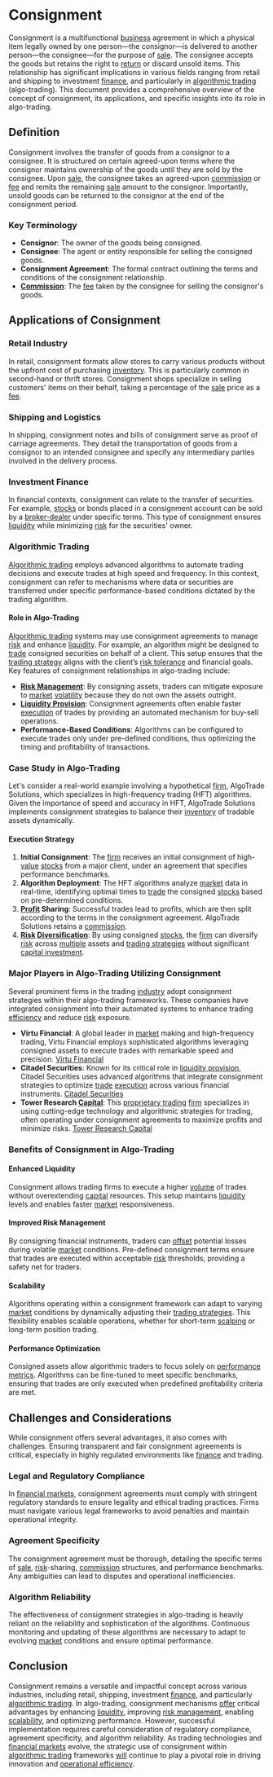 # Consignment

Consignment is a multifunctional [business](../b/business.md) agreement in which a physical item legally owned by one person—the consignor—is delivered to another person—the consignee—for the purpose of [sale](../s/sale.md). The consignee accepts the goods but retains the right to [return](../r/return.md) or discard unsold items. This relationship has significant implications in various fields ranging from retail and shipping to investment [finance](../f/finance.md), and particularly in [algorithmic trading](../a/accountability.md) (algo-trading). This document provides a comprehensive overview of the concept of consignment, its applications, and specific insights into its role in algo-trading.

## Definition

Consignment involves the transfer of goods from a consignor to a consignee. It is structured on certain agreed-upon terms where the consignor maintains ownership of the goods until they are sold by the consignee. Upon [sale](../s/sale.md), the consignee takes an agreed-upon [commission](../c/commission.md) or [fee](../f/fee.md) and remits the remaining [sale](../s/sale.md) amount to the consignor. Importantly, unsold goods can be returned to the consignor at the end of the consignment period.

### Key Terminology

- **Consignor**: The owner of the goods being consigned.
- **Consignee**: The agent or entity responsible for selling the consigned goods.
- **Consignment Agreement**: The formal contract outlining the terms and conditions of the consignment relationship.
- **[Commission](../c/commission.md)**: The [fee](../f/fee.md) taken by the consignee for selling the consignor's goods.
  
## Applications of Consignment

### Retail Industry

In retail, consignment formats allow stores to carry various products without the upfront cost of purchasing [inventory](../i/inventory.md). This is particularly common in second-hand or thrift stores. Consignment shops specialize in selling customers' items on their behalf, taking a percentage of the [sale](../s/sale.md) price as a [fee](../f/fee.md).

### Shipping and Logistics

In shipping, consignment notes and bills of consignment serve as proof of carriage agreements. They detail the transportation of goods from a consignor to an intended consignee and specify any intermediary parties involved in the delivery process.

### Investment Finance

In financial contexts, consignment can relate to the transfer of securities. For example, [stocks](../s/stock.md) or bonds placed in a consignment account can be sold by a [broker-dealer](../b/broker-dealer.md) under specific terms. This type of consignment ensures [liquidity](../l/liquidity.md) while minimizing [risk](../r/risk.md) for the securities' owner.

### Algorithmic Trading

[Algorithmic trading](../a/accountability.md) employs advanced algorithms to automate trading decisions and execute trades at high speed and frequency. In this context, consignment can refer to mechanisms where data or securities are transferred under specific performance-based conditions dictated by the trading algorithm.

#### Role in Algo-Trading

[Algorithmic trading](../a/accountability.md) systems may use consignment agreements to manage [risk](../r/risk.md) and enhance [liquidity](../l/liquidity.md). For example, an algorithm might be designed to [trade](../t/trade.md) consigned securities on behalf of a client. This setup ensures that the [trading strategy](../t/trading_strategy.md) aligns with the client’s [risk tolerance](../r/risk_tolerance.md) and financial goals. Key features of consignment relationships in algo-trading include:

- **[Risk Management](../r/risk_management.md)**: By consigning assets, traders can mitigate exposure to [market](../m/market.md) [volatility](../v/volatility.md) because they do not own the assets outright.
- **[Liquidity Provision](../l/liquidity_provision.md)**: Consignment agreements often enable faster [execution](../e/execution.md) of trades by providing an automated mechanism for buy-sell operations.
- **Performance-Based Conditions**: Algorithms can be configured to execute trades only under pre-defined conditions, thus optimizing the timing and profitability of transactions.

### Case Study in Algo-Trading

Let's consider a real-world example involving a hypothetical [firm](../f/firm.md), AlgoTrade Solutions, which specializes in high-frequency trading (HFT) algorithms. Given the importance of speed and accuracy in HFT, AlgoTrade Solutions implements consignment strategies to balance their [inventory](../i/inventory.md) of tradable assets dynamically.

#### Execution Strategy

1. **Initial Consignment**: The [firm](../f/firm.md) receives an initial consignment of high-[value](../v/value.md) [stocks](../s/stock.md) from a major client, under an agreement that specifies performance benchmarks.
2. **Algorithm Deployment**: The HFT algorithms analyze [market](../m/market.md) data in real-time, identifying optimal times to [trade](../t/trade.md) the consigned [stocks](../s/stock.md) based on pre-determined conditions.
3. **[Profit](../p/profit.md) Sharing**: Successful trades lead to profits, which are then split according to the terms in the consignment agreement. AlgoTrade Solutions retains a [commission](../c/commission.md).
4. **[Risk](../r/risk.md) [Diversification](../d/diversification.md)**: By using consigned [stocks](../s/stock.md), the [firm](../f/firm.md) can diversify [risk](../r/risk.md) across [multiple](../m/multiple.md) assets and [trading strategies](../t/trading_strategies.md) without significant [capital investment](../c/capital_investment.md).

### Major Players in Algo-Trading Utilizing Consignment

Several prominent firms in the trading [industry](../i/industry.md) adopt consignment strategies within their algo-trading frameworks. These companies have integrated consignment into their automated systems to enhance trading [efficiency](../e/efficiency.md) and reduce [risk](../r/risk.md) exposure.

- **Virtu Financial**: A global leader in [market](../m/market.md) making and high-frequency trading, Virtu Financial employs sophisticated algorithms leveraging consigned assets to execute trades with remarkable speed and precision. [Virtu Financial](https://www.virtu.com/)
- **Citadel Securities**: Known for its critical role in [liquidity provision](../l/liquidity_provision.md), Citadel Securities uses advanced algorithms that integrate consignment strategies to optimize [trade](../t/trade.md) [execution](../e/execution.md) across various financial instruments. [Citadel Securities](https://www.citadelsecurities.com/)
- **Tower Research [Capital](../c/capital.md)**: This [proprietary trading](../p/proprietary_trading.md) [firm](../f/firm.md) specializes in using cutting-edge technology and algorithmic strategies for trading, often operating under consignment agreements to maximize profits and minimize risks. [Tower Research Capital](https://www.tower-research.com/)

### Benefits of Consignment in Algo-Trading

#### Enhanced Liquidity

Consignment allows trading firms to execute a higher [volume](../v/volume.md) of trades without overextending [capital](../c/capital.md) resources. This setup maintains [liquidity](../l/liquidity.md) levels and enables faster [market](../m/market.md) responsiveness.

#### Improved Risk Management

By consigning financial instruments, traders can [offset](../o/offset.md) potential losses during volatile [market](../m/market.md) conditions. Pre-defined consignment terms ensure that trades are executed within acceptable [risk](../r/risk.md) thresholds, providing a safety net for traders.

#### Scalability

Algorithms operating within a consignment framework can adapt to varying [market](../m/market.md) conditions by dynamically adjusting their [trading strategies](../t/trading_strategies.md). This flexibility enables scalable operations, whether for short-term [scalping](../s/scalping.md) or long-term position trading.

#### Performance Optimization

Consigned assets allow algorithmic traders to focus solely on [performance metrics](../p/performance_metrics.md). Algorithms can be fine-tuned to meet specific benchmarks, ensuring that trades are only executed when predefined profitability criteria are met.

## Challenges and Considerations

While consignment offers several advantages, it also comes with challenges. Ensuring transparent and fair consignment agreements is critical, especially in highly regulated environments like [finance](../f/finance.md) and trading.

### Legal and Regulatory Compliance

In [financial markets](../f/financial_market.md), consignment agreements must comply with stringent regulatory standards to ensure legality and ethical trading practices. Firms must navigate various legal frameworks to avoid penalties and maintain operational integrity.

### Agreement Specificity

The consignment agreement must be thorough, detailing the specific terms of [sale](../s/sale.md), [risk](../r/risk.md)-sharing, [commission](../c/commission.md) structures, and performance benchmarks. Any ambiguities can lead to disputes and operational inefficiencies.

### Algorithm Reliability

The effectiveness of consignment strategies in algo-trading is heavily reliant on the reliability and sophistication of the algorithms. Continuous monitoring and updating of these algorithms are necessary to adapt to evolving [market](../m/market.md) conditions and ensure optimal performance.

## Conclusion

Consignment remains a versatile and impactful concept across various industries, including retail, shipping, investment [finance](../f/finance.md), and particularly [algorithmic trading](../a/accountability.md). In algo-trading, consignment mechanisms [offer](../o/offer.md) critical advantages by enhancing [liquidity](../l/liquidity.md), improving [risk management](../r/risk_management.md), enabling [scalability](../s/scalability.md), and optimizing performance. However, successful implementation requires careful consideration of regulatory compliance, agreement specificity, and algorithm reliability. As trading technologies and [financial markets](../f/financial_market.md) evolve, the strategic use of consignment within [algorithmic trading](../a/accountability.md) frameworks [will](../w/will.md) continue to play a pivotal role in driving innovation and [operational efficiency](../o/operational_efficiency_in_trading.md).